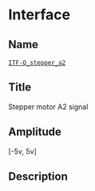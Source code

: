 # Interface

## Name
[`ITF-Q_stepper_a2`]()

## Title
Stepper motor A2 signal

## Amplitude
[-5v, 5v]

## Description
